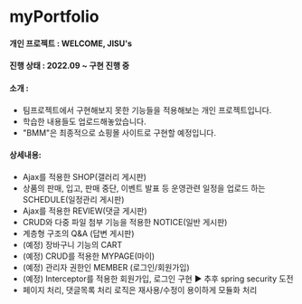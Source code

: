 # myPortfolio

#### 개인 프로젝트 : WELCOME, JISU's
#### 진행 상태 : 2022.09 ~ 구현 진행 중
#### 소개 :  
- 팀프로젝트에서 구현해보지 못한 기능들을 적용해보는 개인 프로젝트입니다. 
- 학습한 내용들도 업로드해놓았습니다.
- "BMM"은 최종적으로 쇼핑몰 사이트로 구현할 예정입니다. 
#### 상세내용: 
- Ajax를 적용한 SHOP(갤러리 게시판)
- 상품의 판매, 입고, 판매 중단, 이벤트 발표 등 운영관련 일정을 업로드 하는 SCHEDULE(일정관리 게시판)
- Ajax를 적용한 REVIEW(댓글 게시판)
- CRUD와 다중 파일 첨부 기능을 적용한 NOTICE(일반 게시판)
- 계층형 구조의 Q&A (답변 게시판)
- (예정) 장바구니 기능의 CART
- (예정) CRUD를 적용한 MYPAGE(마이)
- (예정) 관리자 권한인 MEMBER (로그인/회원가입)
- (예정) Interceptor를 적용한 회원가입, 로그인 구현 ▶ 추후 spring security 도전
- 페이지 처리, 댓글목록 처리 로직은 재사용/수정이 용이하게 모듈화 처리
